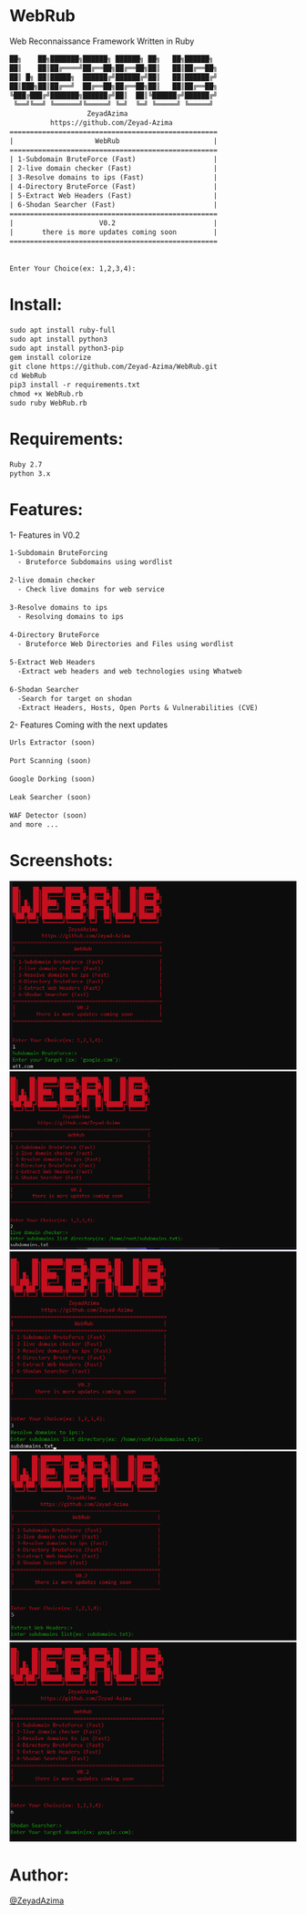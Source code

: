 # WebRub
Web Reconnaissance Framework Written in Ruby
```
██╗    ██╗███████╗██████╗ ██████╗ ██╗   ██╗██████╗
██║    ██║██╔════╝██╔══██╗██╔══██╗██║   ██║██╔══██╗
██║ █╗ ██║█████╗  ██████╔╝██████╔╝██║   ██║██████╔╝
██║███╗██║██╔══╝  ██╔══██╗██╔══██╗██║   ██║██╔══██╗
╚███╔███╔╝███████╗██████╔╝██║  ██║╚██████╔╝██████╔╝
 ╚══╝╚══╝ ╚══════╝╚═════╝ ╚═╝  ╚═╝ ╚═════╝ ╚═════╝
                   ZeyadAzima
          https://github.com/Zeyad-Azima
===================================================
|                    WebRub                       |
===================================================
| 1-Subdomain BruteForce (Fast)                   |
| 2-live domain checker (Fast)                    |
| 3-Resolve domains to ips (Fast)                 |
| 4-Directory BruteForce (Fast)                   |
| 5-Extract Web Headers (Fast)                    |
| 6-Shodan Searcher (Fast)                        |
===================================================
|                     V0.2                        |
|       there is more updates coming soon         |
===================================================


Enter Your Choice(ex: 1,2,3,4):

```
# Install:
```
sudo apt install ruby-full
sudo apt install python3
sudo apt install python3-pip
gem install colorize
git clone https://github.com/Zeyad-Azima/WebRub.git
cd WebRub
pip3 install -r requirements.txt
chmod +x WebRub.rb
sudo ruby WebRub.rb
```
# Requirements:
```
Ruby 2.7
python 3.x
```

# Features:
1- Features in V0.2
```
1-Subdomain BruteForcing
  - Bruteforce Subdomains using wordlist
  
2-live domain checker
  - Check live domains for web service
  
3-Resolve domains to ips
  - Resolving domains to ips
  
4-Directory BruteForce
  - Bruteforce Web Directories and Files using wordlist
  
5-Extract Web Headers
  -Extract web headers and web technologies using Whatweb

6-Shodan Searcher
  -Search for target on shodan 
  -Extract Headers, Hosts, Open Ports & Vulnerabilities (CVE)

```
2- Features Coming with the next updates
```
Urls Extractor (soon)

Port Scanning (soon)

Google Dorking (soon)

Leak Searcher (soon)

WAF Detector (soon)
and more ...
```

# Screenshots:
<img src='Screenshots/2.png' />

<img src='Screenshots/3.png' />

<img src='Screenshots/4.png' />

<img src='Screenshots/5.png' />

<img src='Screenshots/6.png' />

# Author:
<a href='https://www.facebook.com/elkingzeyad.azeem'>@ZeyadAzima</a>
